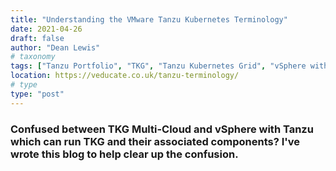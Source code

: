 ```yaml
---
title: "Understanding the VMware Tanzu Kubernetes Terminology"
date: 2021-04-26
draft: false
author: "Dean Lewis"
# taxonomy
tags: ["Tanzu Portfolio", "TKG", "Tanzu Kubernetes Grid", "vSphere with Tanzu", "Tanzu Kubernetes Grid Service", "TKGS"]
location: https://veducate.co.uk/tanzu-terminology/
# type
type: "post"
---
```


### Confused between TKG Multi-Cloud and vSphere with Tanzu which can run TKG and their associated components? I've wrote this blog to help clear up the confusion.
